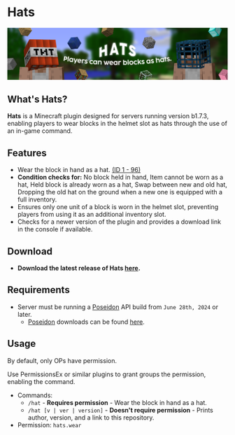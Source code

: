 # Hats
![Hats.png](Hats.png)

## What's Hats?
**Hats** is a Minecraft plugin designed for servers running version b1.7.3, enabling players to wear blocks in the helmet slot as hats through the use of an in-game command.

## Features
- Wear the block in hand as a hat. [(ID 1 - 96)](https://imgur.com/RIVgSD7)
- **Condition checks for:** No block held in hand, Item cannot be worn as a hat, Held block is already worn as a hat, Swap between new and old hat, Dropping the old hat on the ground when a new one is equipped with a full inventory.
- Ensures only one unit of a block is worn in the helmet slot, preventing players from using it as an additional inventory slot.
- Checks for a newer version of the plugin and provides a download link in the console if available.

## Download
- **Download the latest release of Hats [here](github.com/AleksandarHaralanov/Hats/releases/latest).**

## Requirements
- Server must be running a [Poseidon](https://github.com/RhysB/Project-Poseidon) API build from `June 28th, 2024` or later.
  - [Poseidon](https://github.com/RhysB/Project-Poseidon) downloads can be found [here](https://jenkins.glass-launcher.net/job/Project-Poseidon/).

## Usage
By default, only OPs have permission.

Use PermissionsEx or similar plugins to grant groups the permission, enabling the command.
- Commands:
  - `/hat` - **Requires permission** - Wear the block in hand as a hat.
  - `/hat [v | ver | version]` - **Doesn't require permission** - Prints author, version, and a link to this repository.
- Permission: `hats.wear`